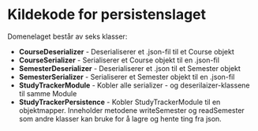 # Kildekode for persistenslaget

Domenelaget består av seks klasser:

- **CourseDeserializer** - Deserialiserer et .json-fil til et Course objekt
- **CourseSerializer** - Serialiserer et Course objekt til en .json-fil
- **SemesterDeserializer** - Deserialiserer et .json til et Semester objekt
- **SemesterSerializer** - Serialiserer et Semester objekt til en .json-fil
- **StudyTrackerModule** - Kobler alle serializer - og deserilaizer-klassene til samme Module
- **StudyTrackerPersistence** - Kobler StudyTrackerModule til en objektmapper. Inneholder metodene writeSemester og readSemester som andre klasser kan bruke for å lagre og hente ting fra json.
